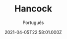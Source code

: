 ---
id: '49033b30-17f9-40f9-8974-62314eca977f'
type: 'movie' # Filme, Série, Anime
title: "Hancock"
synopsis: ["Hancock (Will Smith) é um super-herói que perdeu a popularidade que tinha, devido às suas tentativas de resgate pouco convencionais. Após salvar Ray Embrey (Jason Bateman), um agente de relações públicas, ele se oferece para ajudá-lo a melhorar sua imagem. A idéia não é bem aceita por Mary (Charlize Theron), a esposa de Ray, que mostra ao marido que Hancock teve uma ordem de prisão contra si lançada. Ray então sugere que Hancock se entregue, mesmo podendo escapar da prisão na hora que quisesse, para dar o exemplo e iniciar a mudança de sua imagem junto ao público. Ray acredita que, com Hancock preso, a criminalidade irá disparar e, com isso, a população chamará de volta seu herói.",
]
originalTitle: "Hancock"
date: '2021-04-05T22:58:01.000Z'
update: '2021-04-05T22:58:01.000Z'
releaseDate: '2008-07-01T03:00:00.000Z'
imdb:
  rating: '6.4' # 8.5
  id: '' # tt0470752
duration: '1h 32m'
trailer:
  urls: [
    'SkX1VuXLRSc',
  ]
tags: ['720p', '1080p', '1080p']
genre: ['Ação', 'Fantasia'] #
quality: 'BluRay 720p | 1080p' # BluRay, WEB-DL, HDTV, WEB-DL4K, WEB-DLe
format: 'Mkv | Mp4' # MKV, MP4, TS
audio: 'Português, Inglês' # Dublado, Legendado, Dual Audio, Dub & Leg
subtitle: 'Português' # Português, inglês,
size: '1.20 GB | 1.39 GB | 2.18 GB' # 4.8 GB
audioQuality: 10
videoQuality: 10
directors: []
#  - name: 'Lana Wachowski'
#    image: ''
#  - name: 'Lilly Wachowski'
#    image: ''
cast: []
#  - name: 'Keanu Reeves'
#    image: ''
#    characterName: 'Neo'
writers: []
#  - name: ''
#    image: ''
maturityRating:
  age: '' # L , 10, 12, 14, 16, 18
  topics: [''] # Violence, Illegal drugs, Inappropriate Language, Legal Drugs, Sexual Content, Extreme Violence
###########################################
download:
  
  - url: 'magnet:?xt=urn:btih:2f21e53d037a202fbae8ed5b850414e99a97db2e'
    resolution: '720p' # 720p, 1080p, 4K,
    audio: 'Dual Áudio' # Dublado, Legendado, Dual Audio
    size: '' # 4.8 GB
    quality: '' # BluRay, WEB-DL
    format: '' # MKV
  - url: 'magnet:?xt=urn:btih:8df935d50f014ca9d8a29d3975ad2fd3211976e1'
    resolution: '1080p' # 720p, 1080p, 4K,
    audio: 'Dual Áudio' # Dublado, Legendado, Dual Audio
    size: '' # 4.8 GB
    quality: '' # BluRay, WEB-DL
    format: '' # MKV
  - url: 'magnet:?xt=urn:btih:961fa8502158a81b8f74ed20471559cf68e41822'
    resolution: '1080p' # 720p, 1080p, 4K,
    audio: 'Dublado' # Dublado, Legendado, Dual Audio
    size: '' # 4.8 GB
    quality: '' # BluRay, WEB-DL
    format: '' # MKV
images:
  cover: '/assets/movies/hancock.jpg'
  background: '/assets/movies/'
---